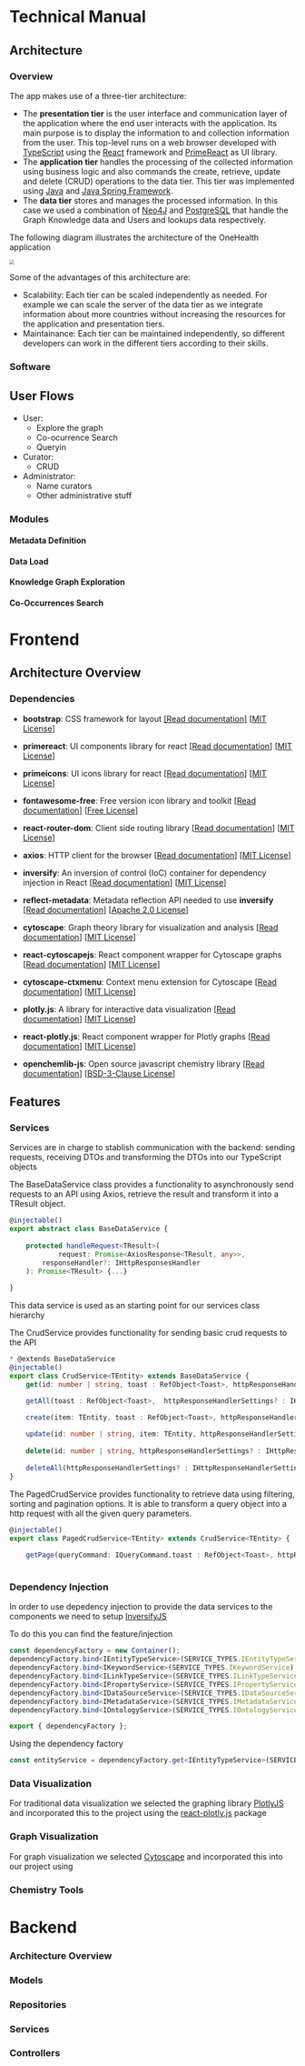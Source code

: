 # Technical Manual

## Architecture

### Overview

The app makes use of a three-tier architecture:

- The **presentation tier** is the user interface and communication layer of the application where the end user interacts with the application. Its main purpose is to display the information to and collection information from the user. This top-level runs on a web browser developed with [TypeScript](https://www.typescriptlang.org/) using the [React](https://react.dev/) framework and [PrimeReact](https://primereact.org/) as UI library.
- The **application tier** handles the processing of the collected information using business logic and also commands the create, retrieve, update and delete (CRUD) operations to the data tier. This tier was implemented using [Java](https://www.java.com/en/) and [Java Spring Framework](https://spring.io/projects/spring-framework). 
- The **data tier** stores and manages the processed information. In this case we used a combination of [Neo4J](https://neo4j.com/?utm_source=Google&utm_medium=PaidSearch&utm_campaign=Evergreenutm_content%3DEMEA-Search-SEMBrand-Evergreen-None-SEM-SEM-NonABM&utm_term=neo4j&utm_adgroup=core-brand&gad_source=1&gclid=CjwKCAjwt-OwBhBnEiwAgwzrUhDCEbGSeBJx0MDVMdRXM5zwzu_aYKslkAuRgKEhKNbdmj-9XX-wIBoC48UQAvD_BwE) and [PostgreSQL](https://www.postgresql.org/) that handle the Graph Knowledge data and Users and lookups data respectively.

The following diagram illustrates the architecture of the OneHealth application

<img src="./img/3-tier-architecture.png" style="zoom:50%;" />

Some of the advantages of this architecture are:

- Scalability: Each tier can be scaled independently as needed. For example we can scale the server of the data tier as we integrate information about more countries without increasing the resources for the application and presentation tiers.
- Maintainance: Each tier can be maintained independently, so different developers can work in the different tiers according to their skills.

### Software



## User Flows

- User:
  - Explore the graph
  - Co-ocurrence Search
  - Queryin
- Curator:
  - CRUD
- Administrator:
  - Name curators
  - Other administrative stuff

### Modules

#### Metadata Definition

#### Data Load

#### Knowledge Graph Exploration

#### Co-Occurrences Search







# Frontend

## Architecture Overview

### Dependencies

- **bootstrap**: CSS framework for layout [[Read documentation]](https://getbootstrap.com/docs/5.3/getting-started/introduction/) [[MIT License](https://github.com/twbs/bootstrap/blob/main/LICENSE)]

- **primereact**: UI components library for react [[Read documentation](https://primereact.org/)] [[MIT License](https://github.com/primefaces/primereact/blob/master/LICENSE.md)]
- **primeicons**: UI icons library for react [[Read documentation](https://primereact.org/icons/)] [[MIT License](https://github.com/primefaces/primeicons/blob/master/LICENSE)]
- **fontawesome-free**: Free version icon library and toolkit [[Read documentation](https://github.com/FortAwesome/Font-Awesome)] [[Free License](https://github.com/FortAwesome/Font-Awesome/blob/6.x/LICENSE.txt)]
- **react-router-dom**: Client side routing library [[Read documentation](https://reactrouter.com/en/main/start/overview)] [[MIT License](https://github.com/remix-run/react-router/blob/main/LICENSE.md)]
- **axios**: HTTP client for the browser [[Read documentation](https://github.com/axios/axios)] [[MIT License](https://github.com/axios/axios/blob/v1.x/LICENSE)]
- **inversify**: An inversion of control (IoC) container for dependency injection in React [[Read documentation](https://github.com/inversify/InversifyJS)] [[MIT License](https://github.com/inversify/InversifyJS/blob/master/LICENSE)]
- **reflect-metadata**: Metadata reflection API needed to use **inversify** [[Read documentation](https://github.com/rbuckton/reflect-metadata)] [[Apache 2.0 License](https://github.com/rbuckton/reflect-metadata/blob/main/LICENSE)]
- **cytoscape**: Graph theory library for visualization and analysis [[Read documentation](https://js.cytoscape.org/)] [[MIT License](https://raw.githubusercontent.com/cytoscape/cytoscape.js/master/LICENSE)] 
- **react-cytoscapejs**: React component wrapper for Cytoscape graphs [[Read documentation](https://github.com/plotly/react-cytoscapejs)] [[MIT License](https://raw.githubusercontent.com/plotly/react-cytoscapejs/master/LICENSE)] 
- **cytoscape-ctxmenu**: Context menu extension for Cytoscape [[Read documentation](https://github.com/cytoscape/cytoscape.js-cxtmenu)] [[MIT License](https://github.com/cytoscape/cytoscape.js-cxtmenu/blob/master/LICENSE)]
- **plotly.js**: A library for interactive data visualization [[Read documentation](https://plotly.com/javascript/)] [[MIT License](https://github.com/remix-run/react-router/blob/main/LICENSE.md)]
- **react-plotly.js**: React component wrapper for Plotly graphs [[Read documentation](https://github.com/plotly/react-plotly.js)] [[MIT License](https://raw.githubusercontent.com/plotly/react-plotly.js/master/LICENSE)]
- **openchemlib-js**: Open source javascript chemistry library [[Read documentation](https://cheminfo.github.io/openchemlib-js/modules.html)] [[BSD-3-Clause License](https://github.com/remix-run/react-router/blob/main/LICENSE.md)]

## Features

### Services

Services are in charge to stablish communication with the backend: sending requests, receiving DTOs and transforming the DTOs into our TypeScript objects



The BaseDataService class provides a functionality to asynchronously send requests to an API using Axios, retrieve the result and transform it into a TResult object.

``` typescript
@injectable()
export abstract class BaseDataService {
  
    protected handleRequest<TResult>(
  			request: Promise<AxiosResponse<TResult, any>>,
        responseHandler?: IHttpResponsesHandler
    ): Promise<TResult> {...}
        
}
```

This data service is used as an starting point for our services class hierarchy

The CrudService provides functionality for sending basic crud requests to the API

```typescript
* @extends BaseDataService
@injectable()
export class CrudService<TEntity> extends BaseDataService {
    get(id: number | string, toast : RefObject<Toast>, httpResponseHandlerSettings? : IHttpResponseHandlerSettings): Promise<TEntity> {...};

    getAll(toast : RefObject<Toast>,  httpResponseHandlerSettings? : IHttpResponseHandlerSettings): Promise<TEntity[]> {...};

    create(item: TEntity, toast : RefObject<Toast>, httpResponseHandlerSettings? : IHttpResponseHandlerSettings): Promise<TEntity> {...};
                                                                                                                                    
    update(id: number | string, item: TEntity, httpResponseHandlerSettings? : IHttpResponseHandlerSettings) : Promise<TEntity> {...};
                                                                                                                                
    delete(id: number | string, httpResponseHandlerSettings? : IHttpResponseHandlerSettings) : Promise<any> {...};
                                                                                                             
    deleteAll(httpResponseHandlerSettings? : IHttpResponseHandlerSettings): Promise<any> {...};
}
```

The PagedCrudService provides functionality to retrieve data using filtering, sorting and pagination options. It is able to transform a query object into a http request with all the given query parameters.

```typescript
@injectable()
export class PagedCrudService<TEntity> extends CrudService<TEntity> {
    
    getPage(queryCommand: IQueryCommand,toast : RefObject<Toast>, httpResponseHandlerSettings?: IHttpResponseHandlerSettings) : Promise<any> {...}
                                                                                                             }
```

### Dependency Injection

In order to use depedency injection to provide the data services to the components we need to setup [InversifyJS](https://github.com/inversify/InversifyJS) 

To do this you can find the feature/injection

```typescript
const dependencyFactory = new Container();
dependencyFactory.bind<IEntityTypeService>(SERVICE_TYPES.IEntityTypeService).to(EntityTypeService);
dependencyFactory.bind<IKeywordService>(SERVICE_TYPES.IKeywordService).to(KeywordService);
dependencyFactory.bind<ILinkTypeService>(SERVICE_TYPES.ILinkTypeService).to(LinkTypeService);
dependencyFactory.bind<IPropertyService>(SERVICE_TYPES.IPropertyService).to(PropertyService);
dependencyFactory.bind<IDataSourceService>(SERVICE_TYPES.IDataSourceService).to(DataSourceService);
dependencyFactory.bind<IMetadataService>(SERVICE_TYPES.IMetadataService).to(MetadataService);
dependencyFactory.bind<IOntologyService>(SERVICE_TYPES.IOntologyService).to(OntologyService);

export { dependencyFactory };
```



Using the dependency factory

```typescript
const entityService = dependencyFactory.get<IEntityTypeService>(SERVICE_TYPES.IEntityTypeService);
```

### Data Visualization

For traditional data visualization we selected the graphing library [PlotlyJS](https://plotly.com/javascript/) and incorporated this to the project using the [react-plotly.js](https://github.com/plotly/react-plotly.js) package



### Graph Visualization

For graph visualization we selected [Cytoscape](https://js.cytoscape.org/) and incorporated this into our project using 

### Chemistry Tools

# Backend

### Architecture Overview

### Models

### Repositories

### Services

### Controllers















